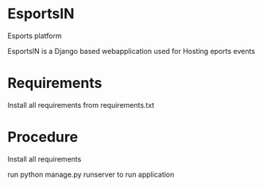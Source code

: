 # EsportsIN
Esports platform

EsportsIN is a Django based webapplication used for Hosting eports events

# Requirements

Install all requirements from requirements.txt

# Procedure

Install all requirements 

run python manage.py runserver to run application 



